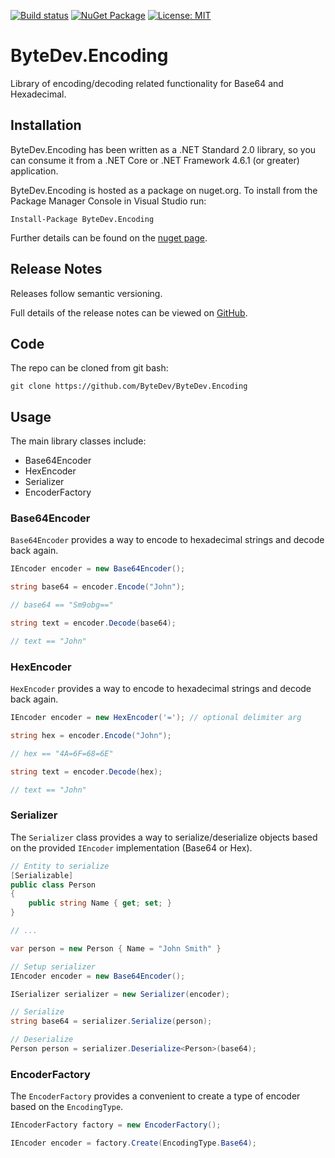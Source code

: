 [![Build status](https://ci.appveyor.com/api/projects/status/github/bytedev/ByteDev.Encoding?branch=master&svg=true)](https://ci.appveyor.com/project/bytedev/ByteDev-Encoding/branch/master)
[![NuGet Package](https://img.shields.io/nuget/v/ByteDev.Encoding.svg)](https://www.nuget.org/packages/ByteDev.Encoding)
[![License: MIT](https://img.shields.io/badge/License-MIT-green.svg)](https://github.com/ByteDev/ByteDev.Encoding/blob/master/LICENSE)

# ByteDev.Encoding

Library of encoding/decoding related functionality for Base64 and Hexadecimal.

## Installation

ByteDev.Encoding has been written as a .NET Standard 2.0 library, so you can consume it from a .NET Core or .NET Framework 4.6.1 (or greater) application.

ByteDev.Encoding is hosted as a package on nuget.org.  To install from the Package Manager Console in Visual Studio run:

`Install-Package ByteDev.Encoding`

Further details can be found on the [nuget page](https://www.nuget.org/packages/ByteDev.Encoding/).

## Release Notes

Releases follow semantic versioning.

Full details of the release notes can be viewed on [GitHub](https://github.com/ByteDev/ByteDev.Encoding/blob/master/docs/RELEASE-NOTES.md).

## Code

The repo can be cloned from git bash:

`git clone https://github.com/ByteDev/ByteDev.Encoding`

## Usage

The main library classes include:
- Base64Encoder
- HexEncoder
- Serializer
- EncoderFactory

### Base64Encoder

`Base64Encoder` provides a way to encode to hexadecimal strings and decode back again.

```csharp
IEncoder encoder = new Base64Encoder();

string base64 = encoder.Encode("John");

// base64 == "Sm9obg=="

string text = encoder.Decode(base64);

// text == "John"
```

### HexEncoder

`HexEncoder` provides a way to encode to hexadecimal strings and decode back again.

```csharp
IEncoder encoder = new HexEncoder('='); // optional delimiter arg

string hex = encoder.Encode("John");

// hex == "4A=6F=68=6E"

string text = encoder.Decode(hex);

// text == "John"
```

### Serializer

The `Serializer` class provides a way to serialize/deserialize objects based on the provided `IEncoder` implementation (Base64 or Hex).

```csharp
// Entity to serialize
[Serializable]
public class Person
{
    public string Name { get; set; }
}

// ...

var person = new Person { Name = "John Smith" }
```

```csharp
// Setup serializer
IEncoder encoder = new Base64Encoder();

ISerializer serializer = new Serializer(encoder);
```

```csharp
// Serialize
string base64 = serializer.Serialize(person);
```

```csharp
// Deserialize
Person person = serializer.Deserialize<Person>(base64);
```

### EncoderFactory

The `EncoderFactory` provides a convenient to create a type of encoder based on the `EncodingType`.

```csharp
IEncoderFactory factory = new EncoderFactory();

IEncoder encoder = factory.Create(EncodingType.Base64);
```